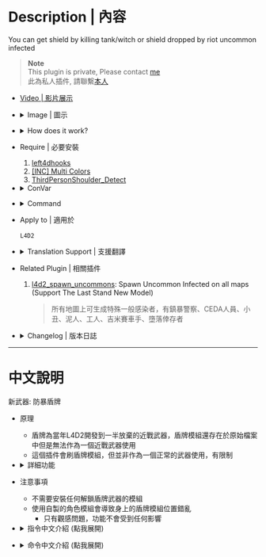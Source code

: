 # Description | 內容
You can get shield by killing tank/witch or shield dropped by riot uncommon infected

> __Note__ <br/>
This plugin is private, Please contact [me](https://github.com/fbef0102/Game-Private_Plugin#私人插件列表-private-plugins-list)<br/>
此為私人插件, 請聯繫[本人](https://github.com/fbef0102/Game-Private_Plugin#私人插件列表-private-plugins-list)

* [Video | 影片展示](https://youtu.be/BiTti6O-Gd8)

* <details><summary>Image | 圖示</summary>

    <br/>![l4d2_shield_equip_1](image/l4d2_shield_equip_1.jpg)
    <br/>![l4d2_shield_equip_2](image/l4d2_shield_equip_2.jpg)
    <br/>![l4d2_shield_equip_3](image/l4d2_shield_equip_3.jpg)
    <br/>![l4d2_shield_equip_4](image/l4d2_shield_equip_4.jpg)
    <br/>![l4d2_shield_equip_5](image/l4d2_shield_equip_5.gif)
    <br/>![l4d2_shield_equip_6](image/l4d2_shield_equip_6.gif)
</details>

* <details><summary>How does it work?</summary>

    * How to get a shield?
      * Kill riot uncommon infected who has shield
      * Kill tank who has shield
      * Kill witch who has shield
      * Drop shield if survivor with shield died
      * Admin types ```!shield```
      * Type ```give shield``` on game console when open ```sv_cheats 1```
    * How to drop a shield?
        * Type ```!dropshield```
    * How to use shield?
      * Switch to pistols or melee weapons, and you will have shiled on your left hand
      * Shove Melee to stagger Tank, Witch, Charger
      * Shove Melee to do huge damage to Tank, Witch, S.I, infected
    * Shield feature
      * Deduce damage from common, S.I, Tank and Witch
      * Deduce damage from friendly fire
      * When shield takes damage or melee infected, it costs shield durability.
        * Once run out of durability, shield will be removed
    * Notice
        * No need to using any mods to unlock shield
        * If player using character mods, the position of shield attachment will mess up on the body
            * Just a visual issue, the functionality won't be affected
</details>

* Require | 必要安裝
	1. [left4dhooks](https://forums.alliedmods.net/showthread.php?t=321696)
	2. [[INC] Multi Colors](https://github.com/fbef0102/L4D1_2-Plugins/releases/tag/Multi-Colors)
	3. [ThirdPersonShoulder_Detect](https://forums.alliedmods.net/showthread.php?t=298649)

* <details><summary>ConVar</summary>

    * cfg/sourcemod/l4d2_shield_equip.cfg
        ```php
        // 0=Plugin off, 1=Plugin on.
        l4d2_shield_equip_enable "1"

        // Chance that riot uncommon infected would bring the shield and drop shield when killed [0-100]%
        l4d2_shield_equip_riot_chance "20"

        // Chance that tank would bring the shield and drop shield when tank dies [0.0, 100.0]%
        l4d2_shield_equip_tank_chance "100"

        // Chance that shield drops when witch dies [0.0, 100.0]%
        l4d2_shield_equip_witch_chance "40"

        // If survivor has shield, chance that shield dropped when player dies [0-100]%
        l4d2_shield_equip_death_chance "100"

        // If 1, Enable shield glow when shield is on the ground
        l4d2_shield_equip_glow_enable "1"

        // Shield Glow Color, three values between 0-255 separated by spaces. RGB Color255 - Red Green Blue.
        l4d2_shield_equip_glow_color "150 150 150"

        // How near to Shield do players need to be to enable their glow. (0=Any distance)
        l4d2_shield_equip_glow_range "200"

        // Time in seconds to remove the shield on ground if no one picks up after it drops
        l4d2_shield_equip_ground_life "30"

        // Scale the shield model in riot uncommon infected. (Default: 1.2)
        l4d2_shield_equip_riot_scale "1.2"

        // Scale the shield model in survivor. (Default: 1.2)
        l4d2_shield_equip_survivor_scale "1.2"

        // Scale the shield model in tank. (Default: 1.2)
        l4d2_shield_equip_tank_scale "1.7"

        // Players with these flags have access to use !shield command to get a shield. (Empty = Everyone, -1: Nobody)
        l4d2_shield_equip_use_command_flag "z"

        // Empty string to allow all. Allow these weapon IDs being equipped with shield, separate by commas (no spaces). See plugin source code for more details.
        // 	"weapon_pistol",					1
        // 	"weapon_smg",						2
        // 	"weapon_pumpshotgun",				3
        // 	"weapon_autoshotgun",				4
        // 	"weapon_rifle",						5
        // 	"weapon_hunting_rifle",				6
        // 	"weapon_smg_silenced",				7
        // 	"weapon_shotgun_chrome",			8
        // 	"weapon_rifle_desert",				9
        // 	"weapon_sniper_military",			10
        // 	"weapon_shotgun_spas",				11
        // 	"weapon_grenade_launcher",			12
        // 	"weapon_rifle_ak47",				13
        // 	"weapon_pistol_magnum",				14
        // 	"weapon_smg_mp5",					15
        // 	"weapon_rifle_sg552",				16
        // 	"weapon_sniper_awp",				17
        // 	"weapon_sniper_scout",				18
        // 	"weapon_rifle_m60",					19
        // 	"weapon_chainsaw",					20
        // 	"weapon_melee",						21
        // 	"weapon_first_aid_kit",				22
        // 	"weapon_defibrillator",				23
        // 	"weapon_upgradepack_incendiary",	24
        // 	"weapon_upgradepack_explosive",		25
        // 	"weapon_molotov",					26
        // 	"weapon_pipe_bomb",					27
        // 	"weapon_vomitjar",					28
        // 	"weapon_pain_pills",				29
        // 	"weapon_adrenaline",				30
        // 	"weapon_gascan",					31
        // 	"weapon_propanetank",				32
        // 	"weapon_oxygentank",				33
        // 	"weapon_fireworkcrate",				34
        // 	"weapon_gnome",						35
        // 	"weapon_cola_bottles",				36
        l4d2_shield_equip_weapon "1,2,14,20,21"

        // Empty string to allow all. Allow these melee weapons being equipped with shield, separate by commas (no spaces). See plugin source code for more details.
        // (l4d2_shield_equip_weapon must contains 21)
        // fireaxe 
        // frying_pan 
        // machete
        // baseball_bat
        // crowbar
        // cricket_bat
        // tonfa
        // katana
        // electric_guitar
        // knife
        // golfclub
        // pitchfork
        // shovel
        // Add custom melee weapon name if you want
        l4d2_shield_equip_melee "fireaxe,frying_pan,machete,baseball_bat,crowbar,cricket_bat,tonfa,katana,electric_guitar,knife,golfclub,pitchfork,shovel"

        // If 1, Allow dual pistol being equipped with shield
        // (l4d2_shield_equip_weapon must contains 1)
        l4d2_shield_equip_dual_pistol "1"

        // If 1, Allows shoving to stagger chargers when survivor has shield on hand
        l4d2_shield_equip_charger_stagger "1"

        // If 1, Allows shoving to stagger tanks when survivor has shield on hand
        l4d2_shield_equip_tank_stagger "1"

        // If 1, Allows shoving to stagger witch when survivor has shield on hand
        l4d2_shield_equip_witch_stagger "1"

        // Decrease survivor's damage taken by [0.0, 100.0]% from common infected (100=No Dmg)
        l4d2_shield_equip_damage_from_ci "100.0"

        // Decrease survivor's damage taken by [0.0, 100.0]% from special infected (100=No Dmg)
        l4d2_shield_equip_damage_from_si "80.0"

        // Decrease survivor's damage taken by [0.0, 100.0]% from tank (100=No Dmg)
        l4d2_shield_equip_damage_from_tank "50.0"

        // Decrease survivor's damage taken by [0.0, 100.0]% from witch (100=No Dmg)
        l4d2_shield_equip_damage_from_witch "60.0"

        // Decrease survivor's damage taken by [0.0, 100.0]% from friendly fire (100=No Dmg)
        l4d2_shield_equip_damage_from_ff "100.0"

        // Damage to common infected by shoving when survivor has shield on hand (0=Off)
        l4d2_shield_equip_damage_to_ci "30"

        // Damage to special infected by shoving when survivor has shield on hand (0=Off)
        l4d2_shield_equip_damage_to_si "100"

        // Damage to tank by shoving when survivor has shield on hand (0=Off)
        l4d2_shield_equip_damage_to_tank "300"

        // Damage to witch by shoving when survivor has shield on hand (0=Off)
        l4d2_shield_equip_damage_to_witch "200"

        // How to show shield on first person view. 1=When Take damage, 2=When Press E button, 4=Shove, 7=All. Add numbers together (7=All, 0=Always)
        l4d2_shield_equip_show_type "5"

        // If 1, play sound when shield takes damage or melee infected
        l4d2_shield_equip_play_sound "1"

        // If 1, When shield takes damage or melee infected, it costs shield durability.
        // Once run out of durability, shield will be removed (0=Off)
        l4d2_shield_equip_cost_enable "1"

        // How shield durability message displays. (0: Disable, 1:In chat, 2: In Hint Box, 3: In center text)
        l4d2_shield_equip_cost_announce_type "2"

        // Max Durability of shield.
        l4d2_shield_equip_max_durability "3000"

        // How much shield durability does it cost when melee Tank. (0: No Cost)
        l4d2_shield_equip_tank_cost "200"

        // How much shield durability does it cost when melee Witch. (0: No Cost)
        l4d2_shield_equip_witch_cost "150"

        // How much shield durability does it cost when melee Common Infected. (0: No Cost)
        l4d2_shield_equip_common_cost "25"

        // How much shield durability does it cost when melee Special Infected. (0: No Cost)
        l4d2_shield_equip_infected_cost "100"
        ```
</details>

* <details><summary>Command</summary>
	
	* **Give/Remove a shield**
		```php
		sm_shield
		```

	* **Drop your shield**
		```php
		sm_dropshield
		```

	* **Give Player a shield (Adm Require: ADMFLAG_ROOT)**
		```php
		sm_giveshield <player>
		```
</details>

* Apply to | 適用於
    ```
    L4D2
    ```

* <details><summary>Translation Support | 支援翻譯</summary>

	```
	English
	繁體中文
	简体中文
	```
</details>

* Related Plugin | 相關插件
	1. [l4d2_spawn_uncommons](/Plugin_插件/Common_Infected_普通感染者/l4d2_spawn_uncommons): Spawn Uncommon Infected on all maps (Support The Last Stand New Model)
		> 所有地圖上可生成特殊一般感染者，有鎮暴警察、CEDA人員、小丑、泥人、工人、吉米賽車手、墮落倖存者

* <details><summary>Changelog | 版本日誌</summary>

    * v1.4h (2024-5-2)
        * Detect dual pistol pickup
        
    * v1.3h (2023-8-6)
      * Deduce damage from friendly fire
      * When shield takes damage or melee infected, it costs shield durability.
        * Once run out of durability, shield will be removed
      * Update Translation

    * v1.2h (2023-7-31)
        * Carrying the shield across maps in coop/realism

    * v1.1h (2023-7-3)
        * Hook command listener "```give shield```" to give a shield in console (need sv_cheats 1 or ~FCVAR_CHEAT bit)

    * v1.0h (2023-6-25)
		* Remake code, convert code to latest syntax
		* Fix warnings when compiling on SourceMod 1.11.
		* Optimize code and improve performance
		* Translation Support
        * Shield Damage to CI, SI, Tank and Witch by shoving
        * Attach shield model to Riot uncommon infected and drop shield when killed
        * Attach shield model to Tank and drop shield when tank dies
        * Add commands to drop the shield, adm can give a shield
        * Add Shield Glow Color on the ground
        * Allows shoving to stagger chargers, tanks, witches when survivor has shield on hand
        * Customize weapons and melee being equipped with shield.
        * Display shield model on player's back
        * Shield drops when survivor dies
        * Players can take shield to next level in coop/realism mode.

    * v1.3
	    * [Original Plugin By panxiaohai](https://forums.alliedmods.net/showthread.php?t=222674)
</details>

- - - -
# 中文說明
新武器: 防暴盾牌

* 原理
    * 盾牌為當年L4D2開發到一半放棄的近戰武器，盾牌模組還存在於原始檔案中但是無法作為一個近戰武器使用
    * 這個插件會刷盾牌模組，但並非作為一個正常的武器使用，有限制

* <details><summary>詳細功能</summary>

    * 如何獲得盾牌?
        * 有裝備盾牌的鎮暴警察感染者，死亡時掉落盾牌
        * 有裝備盾牌的Tank，死亡時掉落盾牌
        * Witch死亡時一定機率掉落盾牌
        * 管理員輸入```!shield```，直接獲得盾牌
        * 有盾牌的隊友死亡
        * 開啟```sv_cheats 1```，於遊戲控制台輸入```give shield```
    * 如何裝備盾牌?
        * 拿起近戰武器或者手槍，左手會自動拿盾牌，第一人稱視角也能看到自己的盾牌
    * 如何丟棄盾牌?
        * 輸入```!dropshield```
    * 盾牌有何用處?
        * (被動技能) 身體正面降低小僵屍、特感、Tank、Witch造成的傷害
        * (被動技能) 身體正面降低隊友造成的子彈友傷
        * (主動技能) 右鍵推可鎮暈Tank、Witch、Charger
        * (主動技能) 右鍵推可造成小僵屍、特感、Tank、Witch巨大傷害
        * (被動技能) 盾牌會有耐力值. 使用盾牌打擊特感、Tank、Witch、小殭屍或保護免傷時，會消耗耐力值
            * 當耐力值用光時，移除盾牌
    * 攜帶盾牌
      * 戰役/寫實模式下能攜帶盾牌過關到下一個關卡
      * 盾牌未使用時會顯示於後背上
</details>

* 注意事項
    * 不需要安裝任何解鎖盾牌武器的模組
    * 使用自製的角色模組會導致身上的盾牌模組位置錯亂
        * 只有觀感問題，功能不會受到任何影響

* <details><summary>指令中文介紹 (點我展開)</summary>

    * cfg/sourcemod/l4d2_shield_equip.cfg
        ```php
        // 0=插件啟動, 1=插件關閉.
        l4d2_shield_equip_enable "1"

        // 防暴警察感染者會裝備盾牌的機率 [0-100]%
        l4d2_shield_equip_riot_chance "20"

        // Tank身上會裝備盾牌的機率 [0-100]%
        l4d2_shield_equip_tank_chance "100"

        // Witch死亡時掉落盾牌的機率 [0.0, 100.0]%
        l4d2_shield_equip_witch_chance "40"

        // 如果玩家攜帶盾牌，死亡時掉落盾牌的機率 [0-100]%
        l4d2_shield_equip_death_chance "100"

        // 為1時，地上的盾牌會發光
        l4d2_shield_equip_glow_enable "1"

        // 地上的盾牌光圈顏色 (RGB)
        l4d2_shield_equip_glow_color "150 150 150"

        // 地上的盾牌光圈可見範圍 (0=無範圍限制)
        l4d2_shield_equip_glow_range "200"

        // 盾牌掉落或丟棄在地上的存留時間，如果時間到沒有人撿起則移除
        l4d2_shield_equip_ground_life "30"

        // 在防暴警察身上的盾牌尺寸，數字介於0.0~2.0之間 (預設: 1.2)
        l4d2_shield_equip_riot_scale "1.2"

        // 在倖存者身上的盾牌尺寸，數字介於0.0~2.0之間 (預設: 1.2)
        l4d2_shield_equip_survivor_scale "1.2"

        // 在Tank身上的盾牌尺寸，數字介於0.0~2.0之間 (預設: 1.2)
        l4d2_shield_equip_tank_scale "1.7"

        // 擁有這些權限的玩家可以使用!shield命令獲得盾牌 (留白 = 任何人都能使用, -1: 無人能使用)
        l4d2_shield_equip_use_command_flag "z"

        // 留白允許全部武器. 寫入武器的ID，只允許這些武器裝備盾牌 (逗號分隔，不要空格). 武器的ID列表請查看插件原始碼
        // 	"weapon_pistol",					1
        // 	"weapon_smg",						2
        // 	"weapon_pumpshotgun",				3
        // 	"weapon_autoshotgun",				4
        // 	"weapon_rifle",						5
        // 	"weapon_hunting_rifle",				6
        // 	"weapon_smg_silenced",				7
        // 	"weapon_shotgun_chrome",			8
        // 	"weapon_rifle_desert",				9
        // 	"weapon_sniper_military",			10
        // 	"weapon_shotgun_spas",				11
        // 	"weapon_grenade_launcher",			12
        // 	"weapon_rifle_ak47",				13
        // 	"weapon_pistol_magnum",				14
        // 	"weapon_smg_mp5",					15
        // 	"weapon_rifle_sg552",				16
        // 	"weapon_sniper_awp",				17
        // 	"weapon_sniper_scout",				18
        // 	"weapon_rifle_m60",					19
        // 	"weapon_chainsaw",					20
        // 	"weapon_melee",						21
        // 	"weapon_first_aid_kit",				22
        // 	"weapon_defibrillator",				23
        // 	"weapon_upgradepack_incendiary",	24
        // 	"weapon_upgradepack_explosive",		25
        // 	"weapon_molotov",					26
        // 	"weapon_pipe_bomb",					27
        // 	"weapon_vomitjar",					28
        // 	"weapon_pain_pills",				29
        // 	"weapon_adrenaline",				30
        // 	"weapon_gascan",					31
        // 	"weapon_propanetank",				32
        // 	"weapon_oxygentank",				33
        // 	"weapon_fireworkcrate",				34
        // 	"weapon_gnome",						35
        // 	"weapon_cola_bottles",				36
        l4d2_shield_equip_weapon "1,2,14,20,21"

        // 留白允許全部近戰武器. 寫入近戰武器的名稱，只允許這些近戰武器裝備盾牌 (逗號分隔，不要空格). 近戰武器的名稱列表請查看插件原始碼
        // (l4d2_shield_equip_weapon 必須寫入 14)
        // fireaxe 消防斧
        // frying_pan 平底鍋
        // machete 開山刀
        // baseball_bat 球棒
        // crowbar 鐵撬
        // cricket_bat 板球拍
        // tonfa 警棍
        // katana 武士刀
        // electric_guitar 電吉他
        // knife 小刀
        // golfclub 高爾夫球棒
        // pitchfork 草叉
        // shovel 鐵鏟
        // 可自由新增三方圖近戰
        l4d2_shield_equip_melee "fireaxe,frying_pan,machete,baseball_bat,crowbar,cricket_bat,tonfa,katana,electric_guitar,knife,golfclub,pitchfork,shovel"

        // 為1時，允許雙手槍裝備盾牌
        // (l4d2_shield_equip_weapon 必須寫入 1)
        l4d2_shield_equip_dual_pistol "1"

        // 為1時，裝備盾牌時右鍵可以推開Charger
        l4d2_shield_equip_charger_stagger "1"

        // 為1時，裝備盾牌時右鍵可以推開Tank
        l4d2_shield_equip_tank_stagger "1"

        // 為1時，裝備盾牌時右鍵可以推開Witch
        l4d2_shield_equip_witch_stagger "1"

        // 裝備盾牌的倖存者，受到小殭屍傷害的減傷比 (100=無傷)
        l4d2_shield_equip_damage_from_ci "100.0"

        // 裝備盾牌的倖存者，受到特感傷害的減傷比 (100=無傷)
        l4d2_shield_equip_damage_from_si "80.0"

        // 裝備盾牌的倖存者，受到Tank傷害的減傷比 (100=無傷)
        l4d2_shield_equip_damage_from_tank "50.0"

        // 裝備盾牌的倖存者，受到Witch傷害的減傷比 (100=無傷)
        l4d2_shield_equip_damage_from_witch "60.0"

        // 裝備盾牌的倖存者，受到對友子彈友傷的減傷比 (100=無傷)
        l4d2_shield_equip_damage_from_ff "100.0"

        // 裝備盾牌時，右鍵打擊小殭屍造成的傷害值 (0=關閉)
        l4d2_shield_equip_damage_to_ci "30"

        // 裝備盾牌時，右鍵打擊特感造成的傷害值 (0=關閉)
        l4d2_shield_equip_damage_to_si "100"

        // 裝備盾牌時，右鍵打擊Tank造成的傷害值 (0=關閉)
        l4d2_shield_equip_damage_to_tank "300"

        // 裝備盾牌時，右鍵打擊Witch造成的傷害值 (0=關閉)
        l4d2_shield_equip_damage_to_witch "200"

        // 第一人稱如何顯示盾牌? 1=受傷時, 2=按E時, 4=右鍵推，數字請相加 (7=全部，0=一直顯示)
        l4d2_shield_equip_show_type "5"

        // 為1時，使用盾牌打擊特感、Tank、Witch、小殭屍或保護免傷時，會播放音效
        l4d2_shield_equip_play_sound "1"

        // 為1時，盾牌會有耐力值. 使用盾牌打擊特感、Tank、Witch、小殭屍或保護免傷時，會消耗耐力值
        // 當耐力值用光時，移除盾牌 (0=關閉這項功能)
        l4d2_shield_equip_cost_enable "1"

        // 顯示盾牌耐久度的位置. (0: 關閉, 1: 聊天窗, 2: 螢幕下方黑底白字窗, 3: 螢幕正中間)
        l4d2_shield_equip_cost_announce_type "2"

        // 盾牌的最大耐力值
        l4d2_shield_equip_max_durability "3000"

        // 盾牌打擊Tank所消耗的耐力數值 (0: 無消耗)
        l4d2_shield_equip_tank_cost "200"

        // 盾牌打擊Witch所消耗的耐力數值 (0: 無消耗)
        l4d2_shield_equip_witch_cost "150"

        // 盾牌打擊普通感染者所消耗的耐力數值 (0: 無消耗)
        l4d2_shield_equip_common_cost "25"

        // 盾牌打擊特感所消耗的耐力數值 (0: 無消耗)
        l4d2_shield_equip_infected_cost "100"
        ```
</details>

* <details><summary>命令中文介紹 (點我展開)</summary>

	* **給予/移除盾牌**
		```php
		sm_shield
		```

	* **丟棄盾牌**
		```php
		sm_dropshield
		```

	* **管理員指定玩家獲得盾牌 (權限: ADMFLAG_ROOT)**
		```php
		sm_giveshield <玩家名稱>
		```
</details>
     
